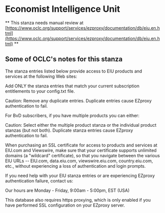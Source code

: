 # Economist Intelligence Unit
** This stanza needs manual review at [https://www.oclc.org/support/services/ezproxy/documentation/db/eiu.en.html](https://www.oclc.org/support/services/ezproxy/documentation/db/eiu.en.html) **

## Some of OCLC's notes for this stanza

The stanza entries listed below provide access to EIU products and services at the following Web sites:

Add ONLY the stanza entries that match your current subscription entitlements to your config.txt  file. 

Caution: Remove any duplicate entries. Duplicate entries cause EZproxy authentication to fail.

For BvD subscribers, if you have multiple products you can either:

Caution: Select either the multiple product stanza or the individual product stanzas (but not both). Duplicate stanza entries cause EZproxy authentication to fail.
 

When purchasing an SSL certificate for access to products and services at EIU.com and Viewswire, make sure that your certificate supports unlimited domains (a "wildcard" certificate), so that you navigate between the various EIU URLs -- EIU.com, data.eiu.com, viewswire.eiu.com, country.eiu.com, etc., without experiencing a loss of authentication and login prompts.

If you need help with your EIU stanza entries or are experiencing EZproxy authentication failure, contact us:

Our hours are Monday - Friday, 9:00am - 5:00pm, EST (USA)

This database also requires https proxying, which is only enabled if you have performed SSL configuration on your EZproxy server.
